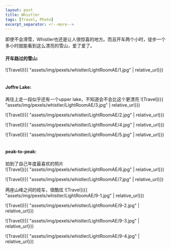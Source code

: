 ```yaml
---
layout: post
title: Whistler
tags: [Travel, Photo]
excerpt_separator: <!--more-->
---
```


即使不会滑雪，Whistler也还是让人很惊喜的地方。而且开车两个小时，徒步一个多小时就能看到这么漂亮的雪山，爱了爱了。<br/>   
<!--more-->
  
#### 开车路过的雪山:  
![Travel]({{ "assets/img/pexels/whistler/LightRoomAE/1.jpg" | relative_url}})
<br/> 
<br/> 

#### Joffre Lake:  
再往上走一段似乎还有一个upper lake，不知道会不会比这个更漂亮
![Travel]({{ "assets/img/pexels/whistler/LightRoomAE/3.jpg" | relative_url}})

![Travel]({{ "assets/img/pexels/whistler/LightRoomAE/2.jpg" | relative_url}})

![Travel]({{ "assets/img/pexels/whistler/LightRoomAE/4.jpg" | relative_url}})

![Travel]({{ "assets/img/pexels/whistler/LightRoomAE/5.jpg" | relative_url}})
<br/> 
<br/> 

#### peak-to-peak:   
拍到了自己年度最喜欢的照片    
![Travel]({{ "assets/img/pexels/whistler/LightRoomAE/6.jpg" | relative_url}})

![Travel]({{ "assets/img/pexels/whistler/LightRoomAE/7.jpg" | relative_url}})

两座山峰之间的缆车，很酷炫
![Travel]({{ "assets/img/pexels/whistler/LightRoomAE/9-1.jpg" | relative_url}})

![Travel]({{ "assets/img/pexels/whistler/LightRoomAE/9-2.jpg" | relative_url}})

![Travel]({{ "assets/img/pexels/whistler/LightRoomAE/9-3.jpg" | relative_url}})

![Travel]({{ "assets/img/pexels/whistler/LightRoomAE/9-4.jpg" | relative_url}})
<br/> 



